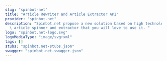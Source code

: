 ```yaml
---
slug: "spinbot-net"
title: "Article Rewriter and Article Extractor API"
provider: "spinbot.net"
description: "Spinbot.net propose a new solution based on high technologies for faster\
  \ article spinner and extractor that you will love to use it. "
logo: "spinbot.net-logo.svg"
logoMediaType: "image/svg+xml"
tags: []
stubs: "spinbot.net-stubs.json"
swagger: "spinbot.net-swagger.json"
---
```

